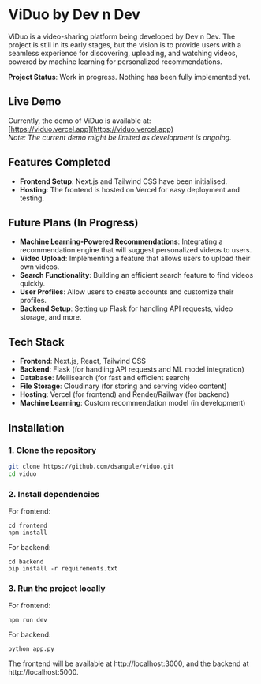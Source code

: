 # ViDuo by Dev n Dev

ViDuo is a video-sharing platform being developed by Dev n Dev. The project is still in its early stages, but the vision is to provide users with a seamless experience for discovering, uploading, and watching videos, powered by machine learning for personalized recommendations.

**Project Status**: Work in progress. Nothing has been fully implemented yet.

## Live Demo
Currently, the demo of ViDuo is available at:  
[https://viduo.vercel.app](https://viduo.vercel.app)  
*Note: The current demo might be limited as development is ongoing.*

## Features Completed
- **Frontend Setup**: Next.js and Tailwind CSS have been initialised.
- **Hosting**: The frontend is hosted on Vercel for easy deployment and testing.

## Future Plans (In Progress)
- **Machine Learning-Powered Recommendations**: Integrating a recommendation engine that will suggest personalized videos to users.
- **Video Upload**: Implementing a feature that allows users to upload their own videos.
- **Search Functionality**: Building an efficient search feature to find videos quickly.
- **User Profiles**: Allow users to create accounts and customize their profiles.
- **Backend Setup**: Setting up Flask for handling API requests, video storage, and more.

## Tech Stack
- **Frontend**: Next.js, React, Tailwind CSS
- **Backend**: Flask (for handling API requests and ML model integration)
- **Database**: Meilisearch (for fast and efficient search)
- **File Storage**: Cloudinary (for storing and serving video content)
- **Hosting**: Vercel (for frontend) and Render/Railway (for backend)
- **Machine Learning**: Custom recommendation model (in development)

## Installation

### 1. Clone the repository
```bash
git clone https://github.com/dsangule/viduo.git
cd viduo
```
### 2. Install dependencies
For frontend:
```
cd frontend
npm install
```
For backend:
```
cd backend
pip install -r requirements.txt
```
### 3. Run the project locally
For frontend:
```
npm run dev
```
For backend:
```
python app.py
```
The frontend will be available at http://localhost:3000, and the backend at http://localhost:5000.
